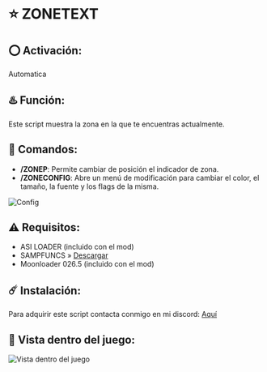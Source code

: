 # ⭐ ZONETEXT

## ⭕ Activación:
Automatica

## ♨️ Función:
Este script muestra la zona en la que te encuentras actualmente.

## 👾 Comandos:
- **/ZONEP**: Permite cambiar de posición el indicador de zona.
- **/ZONECONFIG**: Abre un menú de modificación para cambiar el color, el tamaño, la fuente y los flags de la misma.

![Config](https://github.com/0x73616D/ZoneText/assets/94794277/78ac6d18-2fea-40ca-96c2-d37e2ec65e60)

## ⚠️ Requisitos:
- ASI LOADER (incluido con el mod)
- SAMPFUNCS » [Descargar](https://www.blast.hk/attachments/22939/)
- Moonloader 026.5 (incluido con el mod)

## ☄️ Instalación:
Para adquirir este script contacta conmigo en mi discord: [Aquí](https://discord.com/users/1246311073204670540)

## 👀 Vista dentro del juego:
![Vista dentro del juego](https://github.com/0x73616D/ZoneText/assets/94794277/4ff29e71-3bed-4c29-8ad0-c490c27005c3)
